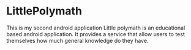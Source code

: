 # LittlePolymath
This is my second android application
Little polymath is an educational based android application. It provides a service that allow users to test themselves how much general knowledge do they have.
